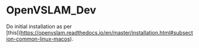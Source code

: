 # OpenVSLAM_Dev

Do initial installation as per [this[(https://openvslam.readthedocs.io/en/master/installation.html#subsection-common-linux-macos).
